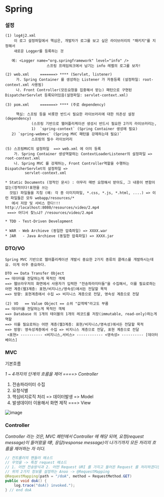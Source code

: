 # Spring

### 설정
```
(1) log4j2.xml
    이 로그 설정파일에서 핵심은, 개발자가 로그를 보고 싶은 라이브러리의 "패키지"를 지정해서
    새로운 Logger를 등록하는 것
   
   예: <Logger name="org.springframework" level="info" />
                   스프링 프레임워크에서 남기는 info 레벨의 로그를 보자!

(2) web.xml     =======> **** (Servlet, listener)
     가. Spring Container 를 생성하는 Listener 가 자동등록 (설정파일: root-context.xml 사용됨)
     나. Front Controller(모든요청을 집중해서 받는) 패턴으로 구현된 DispatcherServlet 등록되어있음(설정파일: servlet-context.xml)

(3) pom.xml     =======> **** (주로 dependency)

     핵심: 스프링 등을 비롯한 반드시 필요한 라이브러리에 대한 의존성 설정(dependency)
            (스프링 기반으로 웹어플리케이션 생성시 반드시 필요한 2가지 라이브러리는,
            1)  `spring-context` (Spring Container 생성에 필요)
   2) `spring-webmvc` (Spring MVC 패턴을 강제하는데 필요)`
            스프링의 필수 라이브러리

(5) 스프링MVC의 설정파일  ==> web.xml 에 이미 등록
    가. Spring Container 생성역할하는 ContextLoaderListener의 설정파일 => root-context.xml
    나. Spring MVC 를 강제하는, Front Controller역할을 수행하는 DispatcherServlet의 설정파일 =>
         servlet-context.xml

* Static Documents (정적인 문서) : 아무리 매번 요청해서 받아도, 그 내용이 변함이 없는(정적이다!표현을 쓰는
  것임) 파일들을 지칭 (예: 각 종 이미지파일, *.css, *.js, *.html, ....) => 이런 파일들은 모두 webapp/resources/*
   에서 저장 및 서비스 한다!!!
http://localhost:8080/resources/video/2.mp4
 ===> 어디서 찾느냐? /resources/video/2.mp4

* TDD - Test-Driven Development

* WAR - Web Archieve (동일한 압축파일) => XXXX.war
* JAR   - Java Archieve (동일한 압축파일) => XXXX.jar
```

### DTO/VO
    
```
Spring MVC 기반으로 웹어플리케이션 개발시 중요한 2가지 종류의 클래스를 개발하시는데요. 이게 아주 중요하다.

DTO == Data Transfer Object  
== 데이터를 전달하는게 목적인 객체
==> 웹브라우저의 화면에서 사용자가 입력한 "전송파라미터들"을 수집해서, 이를 필요로하는
어떤 계층(웹3계층: 표현/비지니스/영속성)에서든 전달할 목적
==> 방향: 표현계층에서 수집 => 비지니스 계층으로 전달, 영속성 계층으로 전달

(2) VO   == Value Object == 소위 "값객체"라고도 부름
== 데이터를 전달하는게 목적인 객체
==> Database 의 1개의 테이블의 1개의 레코드를 저장(immutable, read-only)하는게 역할
==> 이를 필요로하는 어떤 계층(웹3계층: 표현/비지니스/영속성)에서든 전달할 목적
==> 방향: 영속성계층에서 수집 => 비지니스 계층으로 전달, 표현 계층으로 전달
 <표현> ---------- <비지니스,서비스> ------------ <영속성> ---------- [데이터베이스]
```

### MVC

기본흐름

*1 ~ 4까지의 단계의 흐름을 제어 ====> Controller*
1. 전송파라미터 수집
2. 요청식별
3. 핵심비지로직 처리 => 데이터발생 => Model
4. 발생데이터 이용해서 화면 제작 ===> View

![image](https://user-images.githubusercontent.com/88135939/194056399-dd6e12d5-e995-4a05-b9ed-36dfa2595ea7.png)

### Controller

*Controller 라는 것은, MVC 패턴에서
Controller 에 해당 되며, 요청(request message)이 들어왔을 때!, 응답(response message)이 나가기까지 모든 처리의 흐름을 제어하는 자 이다.*

```java
// 컨트롤러의 핸들러 메소드
// 무엇을 -> 특정 request 메소드
// 1. 어떤 전송방식과 2. 어떤 Request URI 를 가지고 들어온 Request 를 처리하겠다는지
// 위의 2가지 정보를 설정하는 Anoo -> @RequestMapping
@RequestMapping(path = "/doA", method = RequestMethod.GET)
public void doA() {		
	log.trace("doA() invoked.");
} // end doA
```
